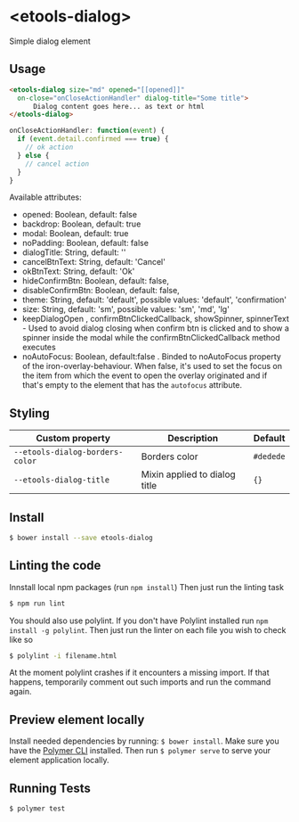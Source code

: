 # \<etools-dialog\>

Simple dialog element

## Usage
```html
<etools-dialog size="md" opened="[[opened]]"
  on-close="onCloseActionHandler" dialog-title="Some title">
      Dialog content goes here... as text or html
</etools-dialog>
```

```javascript
onCloseActionHandler: function(event) {
  if (event.detail.confirmed === true) {
    // ok action
  } else {
    // cancel action
  }
}
```

Available attributes:
* opened: Boolean, default: false
* backdrop: Boolean, default: true
* modal: Boolean, default: true
* noPadding: Boolean, default: false
* dialogTitle: String, default: ''
* cancelBtnText: String, default: 'Cancel'
* okBtnText: String, default: 'Ok'
* hideConfirmBtn: Boolean, default: false,
* disableConfirmBtn: Boolean, default: false,
* theme: String, default: 'default', possible values: 'default', 'confirmation'
* size: String, default: 'sm', possible values: 'sm', 'md', 'lg'
* keepDialogOpen , confirmBtnClickedCallback, showSpinner, spinnerText - Used to avoid dialog closing when confirm btn is clicked and to show a spinner inside the modal while the confirmBtnClickedCallback method executes
* noAutoFocus: Boolean, default:false . Binded to noAutoFocus property of the iron-overlay-behaviour. When false, it's used to set the focus on the item from which the event to open the overlay originated and if that's empty to the element that has the `autofocus` attribute.

## Styling

Custom property | Description | Default
 ----------------|-------------|----------
 `--etools-dialog-borders-color` | Borders color | `#dedede`
 `--etools-dialog-title` | Mixin applied to dialog title | `{}`


## Install
```bash
$ bower install --save etools-dialog
```

## Linting the code

Innstall local npm packages (run `npm install`)
Then just run the linting task

```bash
$ npm run lint
```
You should also use polylint. If you don't have Polylint installed run `npm install -g polylint`.
Then just run the linter on each file you wish to check like so

```bash
$ polylint -i filename.html
```
At the moment polylint crashes if it encounters a missing import. If that happens, temporarily comment out such imports and run the command again.

## Preview element locally
Install needed dependencies by running: `$ bower install`.
Make sure you have the [Polymer CLI](https://www.npmjs.com/package/polymer-cli) installed. Then run `$ polymer serve` to serve your element application locally.

## Running Tests

```
$ polymer test
```
